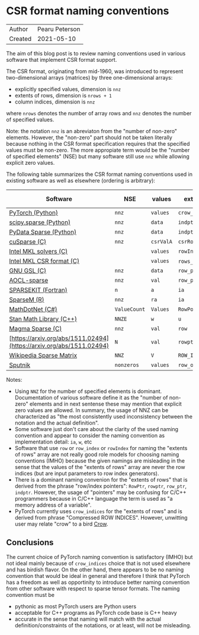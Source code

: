 # CSR format naming conventions

|            |                 |
| ---------- | --------------- |
| Author     | Pearu Peterson  |
| Created    | 2021-05-10      |

The aim of this blog post is to review naming conventions used in various software that implement CSR format support.

The CSR format, originating from mid-1960, was introduced to represent two-dimensional arrays (matrices) by three one-dimensional arrays:
- explicitly specified values, dimension is `nnz`
- extents of rows, dimension is `nrows + 1`
- column indices, dimension is `nnz`

where `nrows` denotes the number of array rows and `nnz` denotes the number of specified values.

Note: the notation `nnz` is an abreviaton from the "number of non-zero" elements. However, the "non-zero" part
should not be taken literally because nothing in the CSR format specification requires that the specified
values must be non-zero. The more appropiate term would be the "number of specified elements" (NSE) but
many software still use `nnz` while allowing explicit zero values.

The following table summarizes the CSR format naming conventions used in existing software as well as elsewhere (ordering is arbitrary):

| Software | NSE | values | extents of rows | column indices |
| -------- | ----- | ------ | --------------- | -------------- |
| [PyTorch (Python)](https://pytorch.org/docs/master/generated/torch.sparse_csr_tensor.html?highlight=csr#torch.sparse_csr_tensor) | `nnz` | `values` | `crow_indices` | `col_indices` |
| [scipy.sparse (Python)](https://docs.scipy.org/doc/scipy/reference/generated/scipy.sparse.csr_matrix.html) | `nnz` | `data` | `indptr` | `indices` |
| [PyData Sparse (Python)](https://sparse.pydata.org/en/stable/generated/sparse.GCXS.html) | `nnz` | `data` | `indptr` | `indices` |
| [cuSparse (C)](https://docs.nvidia.com/cuda/cusparse/index.html#csr-format) | `nnz` | `csrValA` | `csrRowPtrA` | `csrColIndA` |
| [Intel MKL solvers (C)](https://software.intel.com/content/www/us/en/develop/documentation/onemkl-developer-reference-c/top/appendix-a-linear-solvers-basics/sparse-matrix-storage-formats/sparse-blas-csr-matrix-storage-format.html) | | `values` | `rowIndex` | `columns` | |
| [Intel MKL CSR format (C)](https://software.intel.com/content/www/us/en/develop/documentation/onemkl-developer-reference-c/top/blas-and-sparse-blas-routines/inspector-executor-sparse-blas-routines/matrix-manipulation-routines/mkl-sparse-create-csr.html) | | `values` | `rows_start`/`rows_end` |  `col_indx` |
| [GNU GSL (C)](https://www.gnu.org/software/gsl/doc/html/spmatrix.html) | `nnz` | `data` | `row_ptr` | `col` |
| [AOCL-sparse](https://github.com/amd/aocl-sparse) | `nnz` | `val` | `row_ptr` | `col_ind` |
| [SPARSEKIT (Fortran)](https://people.sc.fsu.edu/~jburkardt/f77_src/sparsekit/sparsekit.html) | `n` | `a` | `ia` | `ja` |
| [SparseM (R)](https://cran.r-project.org/web/packages/SparseM/vignettes/SparseM.pdf) | `nnz` | `ra` | `ia` | `ja` |
| [MathDotNet (C#)](https://numerics.mathdotnet.com/api/MathNet.Numerics.LinearAlgebra.Storage/SparseCompressedRowMatrixStorage%601.htm) | `ValueCount` | `Values` | `RowPointers` | `ColumnIndices` |
| [Stan Math Library (C++)](https://mc-stan.org/math/dc/d79/group__csr__format.html) | `NNZE` | `w` | `u` | `v` |
| [Magma Sparse (C)](https://icl.cs.utk.edu/projectsfiles/magma/doxygen/_m_a_g_m_a-sparse.html) | `nnz` | `val` | `row` | `col` |
| [https://arxiv.org/abs/1511.02494](https://arxiv.org/abs/1511.02494) | `N` | `val` | `rowptr` | `colind` |
| [Wikipedia Sparse Matrix](https://en.wikipedia.org/wiki/Sparse_matrix#Compressed_sparse_row_(CSR,_CRS_or_Yale_format)) | `NNZ` | `V` | `ROW_INDEX` | `COL_INDEX` |
| [Sputnik](https://github.com/google-research/sputnik) | `nonzeros` | `values` | `row_offsets` | `column_indices` |

Notes:
- Using `NNZ` for the number of specified elements is dominant. Documentation of various software define it as the "number of non-zero" elements and in next sentense these may mention that explicit zero values are allowed. In summary, the usage of NNZ can be characterized as "the most consistently used inconsistency between the notation and the actual definition".
- Some software just don't care about the clarity of the used naming convention and appear to consider the naming convention as implementation detail: `ia`, `w`, etc
- Software that use `row` or `row_index` or `rowIndex` for naming the "extents of rows" array are not really good role models for choosing naming conventions (IMHO) because the given namings are misleading in the sense that the values of the "extents of rows" array are never the row indices (but are input parameters to row index generators).
- There is a dominant naming convenion for the "extents of rows" that is derived from the phrase "row/index pointers": `RowPtr`, `rowptr`, `row_ptr`, `indptr`. However, the usage of "pointers" may be confusing for C/C++ programmers because in C/C++ language the term is used as "a memory address of a variable".
- PyTorch currently uses `crow_indices` for the "extents of rows" and is derived from phrase "Compressed ROW INDICES". However, unwitting user may relate "crow" to a bird [Crow](https://en.wikipedia.org/wiki/Crow).

## Conclusions

The current choice of PyTorch naming convention is satisfactory (IMHO) but not ideal mainly because of `crow_indices` choice that is not used elsewhere and has birdish flavor. On the other hand, there appears to be no naming convention that would be ideal in general and therefore I think that PyTorch has a freedom as well as opportinity to introduce better naming convention from other software with respect to sparse tensor formats. The naming convention must be
- pythonic as most PyTorch users are Python users
- acceptable for C++ programs as PyTorch code base is C++ heavy
- accurate in the sense that naming will match with the actual definition/constraints of the notations, or at least, will not be misleading.

